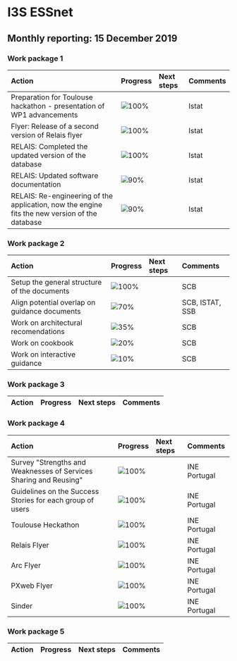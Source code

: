# I3S ESSnet

## Monthly reporting: 15 December 2019

### Work package 1

| Action  | Progress | Next steps | Comments |
|:--|:--|:--|:--|
| Preparation for Toulouse hackathon - presentation of WP1 advancements | ![100%](https://progress-bar.dev/100) |  | Istat |
| Flyer: Release of a second version of Relais flyer | ![100%](https://progress-bar.dev/100) |  | Istat |
| RELAIS: Completed the updated version of the database | ![100%](https://progress-bar.dev/100) |  | Istat |
| RELAIS: Updated software documentation | ![90%](https://progress-bar.dev/100) |  | Istat |
| RELAIS: Re-engineering of the application, now the engine fits the new version of the database | ![90%](https://progress-bar.dev/100) |  | Istat |

### Work package 2

| Action  | Progress | Next steps | Comments |
|:--|:--|:--|:--|
|Setup the general structure of the documents|![100%](https://progress-bar.dev/100)||SCB|
|Align potential overlap on guidance documents |![70%](https://progress-bar.dev/70)||SCB, ISTAT, SSB|
|Work on architectural recomendations |![35%](https://progress-bar.dev/35)||SCB|
|Work on cookbook |![20%](https://progress-bar.dev/20)||SCB|
|Work on interactive guidance |![10%](https://progress-bar.dev/10)||SCB|


### Work package 3
| Action  | Progress | Next steps | Comments |
|:--|:--|:--|:--|

### Work package 4

| Action  | Progress | Next steps | Comments |
|:--|:--|:--|:--|
| Survey "Strengths and Weaknesses of Services Sharing and Reusing" | ![100%](https://progress-bar.dev/100) |  | INE Portugal |
| Guidelines on the Success Stories for each group of users | ![100%](https://progress-bar.dev/100) |  | INE Portugal |
| Toulouse Heckathon | ![100%](https://progress-bar.dev/100) |  | INE Portugal |
| Relais Flyer | ![100%](https://progress-bar.dev/90) |  | INE Portugal |
| Arc Flyer | ![100%](https://progress-bar.dev/20) |  | INE Portugal |
| PXweb Flyer | ![100%](https://progress-bar.dev/50) |  | INE Portugal |
| Sinder | ![100%](https://progress-bar.dev/10) |  | INE Portugal |

### Work package 5

| Action  | Progress | Next steps | Comments |
|:--|:--|:--|:--|
